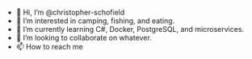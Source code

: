 - 👋 Hi, I’m @christopher-schofield
- 👀 I’m interested in camping, fishing, and eating.
- 🌱 I’m currently learning C#, Docker, PostgreSQL, and microservices.
- 💞️ I’m looking to collaborate on whatever.
- 📫 How to reach me 

<!---
christopher-schofield/christopher-schofield is a ✨ special ✨ repository because its `README.md` (this file) appears on your GitHub profile.
You can click the Preview link to take a look at your changes.
--->
